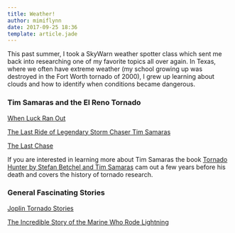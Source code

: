 ```yaml
---
title: Weather!
author: mimiflynn
date: 2017-09-25 18:36
template: article.jade
---
```


This past summer, I took a SkyWarn weather spotter class which sent me back into researching one of my favorite topics all over again. In Texas, where we often have extreme weather (my school growing up was destroyed in the Fort Worth tornado of 2000), I grew up learning about clouds and how to identify when conditions became dangerous.

### Tim Samaras and the El Reno Tornado

[When Luck Ran Out](https://www.outsideonline.com/1919211/when-luck-ran-out-el-reno)

[The Last Ride of Legendary Storm Chaser Tim Samaras](http://www.dallasobserver.com/news/the-last-ride-of-legendary-storm-chaser-tim-samaras-6430527)

[The Last Chase](http://ngm.nationalgeographic.com/2013/11/biggest-storm/draper-text)

If you are interested in learning more about Tim Samaras the book [Tornado Hunter by Stefan Betchel and Tim Samaras](https://www.goodreads.com/book/show/2083243.Tornado_Hunter) cam out a few years before his death and covers the history of tornado research.

### General Fascinating Stories

[Joplin Tornado Stories](http://www.esquire.com/news-politics/a32967/joplin-tornado-stories-1011/)

[The Incredible Story of the Marine Who Rode Lightning](http://taskandpurpose.com/incredible-story-marine-rode-lightning/)